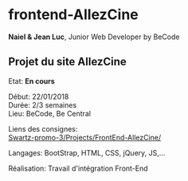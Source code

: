 # frontend-AllezCine #

**Naiel & Jean Luc**, Junior Web Developer by BeCode  

## Projet du site AllezCine ##

Etat: **En cours**  

Début: 22/01/2018  
Durée: 2/3 semaines  
Lieu: BeCode, Be Central  

Liens des consignes:  
[Swartz-promo-3/Projects/FrontEnd-AllezCine/](https://github.com/becodeorg/Swartz-promo-3/tree/master/Projects/FrontEnd-AllezCine)

Langages: BootStrap, HTML, CSS, jQuery, JS,...  

Réalisation: Travail d'intégration Front-End  


